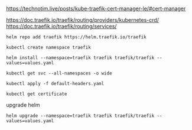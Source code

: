 https://technotim.live/posts/kube-traefik-cert-manager-le/#cert-manager

https://doc.traefik.io/traefik/routing/providers/kubernetes-crd/
https://doc.traefik.io/traefik/routing/services/

```
helm repo add traefik https://helm.traefik.io/traefik
```

```
kubectl create namespace traefik
```

```
helm install --namespace=traefik traefik traefik/traefik --values=values.yaml
```

```
kubectl get svc --all-namespaces -o wide
```

```
kubectl apply -f default-headers.yaml
```

```
kubectl get certificate
```


upgrade helm

```
helm upgrade --namespace=traefik traefik traefik/traefik --values=values.yaml
```